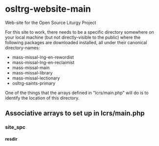 # osltrg-website-main
Web-site for the Open Source Liturgy Project

For this site to work, there needs to be a specific directory
somewhere on your local machine (but not directly-visible
to the public) where the following packages
are downloaded installed, all under their canonical directory-names:

  * mass-missal-lng-en-rewordist
  * mass-missal-lng-en-reclaimist
  * mass-missal-main
  * mass-missal-library
  * mass-missal-lectionary
  * osltrg-saints-primary

One of the things that the arrays defined in "lcrs/main.php" will do
is to identify the location of this directory.

## Associative arrays to set up in lcrs/main.php

### site_spc
#### resdir